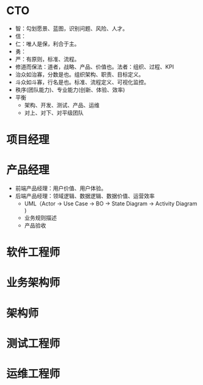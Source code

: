 # CTO
- 智：勾划愿景、蓝图，识别问题、风险、人才。
- 信：
- 仁：唯人是保，利合于主。
- 勇：
- 严：有原则，标准、流程。
- 修道而保法：道者，战略、产品、价值也。法者：组织、过程、KPI
- 治众如治寡，分数是也。组织架构、职责、目标定义。
- 斗众如斗寡，行名是也。标准、流程定义、可视化监控。
- 秩序(团队能力)、专业能力(创新、体验、效率)
- 平衡
  - 架构、开发、测试、产品、运维
  - 对上、对下、对平级团队

# 项目经理
# 产品经理
- 前端产品经理：用户价值、用户体验。
- 后端产品经理：领域逻辑、数据逻辑、数据价值、运营效率
    - UML（Actor -> Use Case -> BO -> State Diagram -> Activity Diagram )
    - 业务规则描述
    - 产品验收
# 软件工程师
# 业务架构师
# 架构师
# 测试工程师
# 运维工程师


